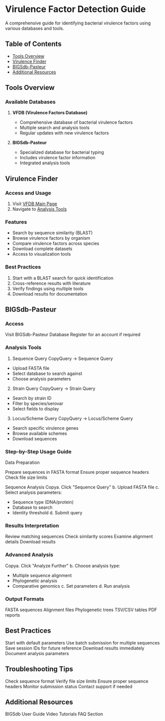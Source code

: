 # Virulence Factor Detection Guide

A comprehensive guide for identifying bacterial virulence factors using various databases and tools.

## Table of Contents
- [Tools Overview](#tools-overview)
- [Virulence Finder](#virulence-finder)
- [BIGSdb-Pasteur](#bigsdb-pasteur)
- [Additional Resources](#additional-resources)

## Tools Overview

### Available Databases
1. **VFDB (Virulence Factors Database)**
   - Comprehensive database of bacterial virulence factors
   - Multiple search and analysis tools
   - Regular updates with new virulence factors

2. **BIGSdb-Pasteur**
   - Specialized database for bacterial typing
   - Includes virulence factor information
   - Integrated analysis tools

## Virulence Finder

### Access and Usage
1. Visit [VFDB Main Page](http://www.mgc.ac.cn/VFs/)
2. Navigate to [Analysis Tools](http://www.mgc.ac.cn/VFs/main.htm)

### Features
- Search by sequence similarity (BLAST)
- Browse virulence factors by organism
- Compare virulence factors across species
- Download complete datasets
- Access to visualization tools

### Best Practices
1. Start with a BLAST search for quick identification
2. Cross-reference results with literature
3. Verify findings using multiple tools
4. Download results for documentation

## BIGSdb-Pasteur

### Access

Visit BIGSdb-Pasteur Database
Register for an account if required

### Analysis Tools
1. Sequence Query
CopyQuery → Sequence Query
- Upload FASTA file
- Select database to search against
- Choose analysis parameters
2. Strain Query
CopyQuery → Strain Query
- Search by strain ID
- Filter by species/serovar
- Select fields to display
3. Locus/Scheme Query
CopyQuery → Locus/Scheme Query
- Search specific virulence genes
- Browse available schemes
- Download sequences
### Step-by-Step Usage Guide

Data Preparation

Prepare sequences in FASTA format
Ensure proper sequence headers
Check file size limits


Sequence Analysis
Copya. Click "Sequence Query"
b. Upload FASTA file
c. Select analysis parameters:
   - Sequence type (DNA/protein)
   - Database to search
   - Identity threshold
d. Submit query

### Results Interpretation

Review matching sequences
Check similarity scores
Examine alignment details
Download results


### Advanced Analysis
Copya. Click "Analyze Further"
b. Choose analysis type:
   - Multiple sequence alignment
   - Phylogenetic analysis
   - Comparative genomics
c. Set parameters
d. Run analysis


### Output Formats

FASTA sequences
Alignment files
Phylogenetic trees
TSV/CSV tables
PDF reports

## Best Practices

Start with default parameters
Use batch submission for multiple sequences
Save session IDs for future reference
Download results immediately
Document analysis parameters

## Troubleshooting Tips

Check sequence format
Verify file size limits
Ensure proper sequence headers
Monitor submission status
Contact support if needed

## Additional Resources

BIGSdb User Guide
Video Tutorials
FAQ Section
```